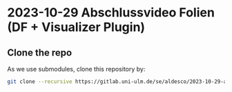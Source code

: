 # 2023-10-29 Abschlussvideo Folien (DF + Visualizer Plugin)

## Clone the repo
As we use submodules, clone this repository by:

```bash
git clone --recursive https://gitlab.uni-ulm.de/se/aldesco/2023-10-29-abschlussvideo-folien.git
```


